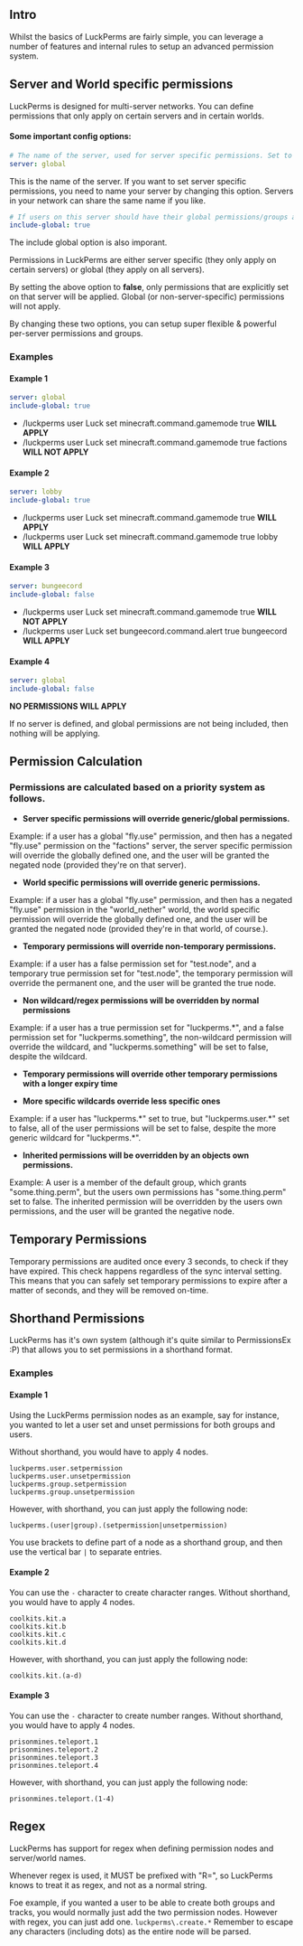 ## Intro
Whilst the basics of LuckPerms are fairly simple, you can leverage a number of features and internal rules to setup an advanced permission system.

## Server and World specific permissions
LuckPerms is designed for multi-server networks. You can define permissions that only apply on certain servers and in certain worlds.

#### Some important config options:
```yml
# The name of the server, used for server specific permissions. Set to 'global' to disable.
server: global
```
This is the name of the server. If you want to set server specific permissions, you need to name your server by changing this option. Servers in your network can share the same name if you like.

```yml
# If users on this server should have their global permissions/groups applied.
include-global: true
```
The include global option is also imporant.

Permissions in LuckPerms are either server specific (they only apply on certain servers) or global (they apply on all servers). 

By setting the above option to **false**, only permissions that are explicitly set on that server will be applied. Global (or non-server-specific) permissions will not apply.

By changing these two options, you can setup super flexible & powerful per-server permissions and groups.

### Examples
#### Example 1
```yml
server: global
include-global: true
```
* /luckperms user Luck set minecraft.command.gamemode true **WILL APPLY**
* /luckperms user Luck set minecraft.command.gamemode true factions **WILL NOT APPLY**

#### Example 2
```yml
server: lobby
include-global: true
```
* /luckperms user Luck set minecraft.command.gamemode true **WILL APPLY**
* /luckperms user Luck set minecraft.command.gamemode true lobby **WILL APPLY**

#### Example 3
```yml
server: bungeecord
include-global: false
```
* /luckperms user Luck set minecraft.command.gamemode true **WILL NOT APPLY**
* /luckperms user Luck set bungeecord.command.alert true bungeecord **WILL APPLY**

#### Example 4
```yml
server: global
include-global: false
```
**NO PERMISSIONS WILL APPLY**

If no server is defined, and global permissions are not being included, then nothing will be applying.

## Permission Calculation
### Permissions are calculated based on a priority system as follows.

* **Server specific permissions will override generic/global permissions.**

Example: if a user has a global "fly.use" permission, and then has a negated "fly.use" permission on the "factions" server, the server specific permission will override the globally defined one, and the user will be granted the negated node (provided they're on that server).

* **World specific permissions will override generic permissions.**

Example: if a user has a global "fly.use" permission, and then has a negated "fly.use" permission in the "world_nether" world, the world specific permission will override the globally defined one, and the user will be granted the negated node (provided they're in that world, of course.).

* **Temporary permissions will override non-temporary permissions.**

Example: if a user has a false permission set for "test.node", and a temporary true permission set for "test.node", the temporary permission will override the permanent one, and the user will be granted the true node.

* **Non wildcard/regex permissions will be overridden by normal permissions**

Example: if a user has a true permission set for "luckperms.\*", and a false permission set for "luckperms.something", the non-wildcard permission will override the wildcard, and "luckperms.something" will be set to false, despite the wildcard.

* **Temporary permissions will override other temporary permissions with a longer expiry time**


* **More specific wildcards override less specific ones**

Example: if a user has "luckperms.\*" set to true, but "luckperms.user.\*" set to false, all of the user permissions will be set to false, despite the more generic wildcard for "luckperms.*".

* **Inherited permissions will be overridden by an objects own permissions.**

Example: A user is a member of the default group, which grants "some.thing.perm", but the users own permissions has "some.thing.perm" set to false. The inherited permission will be overridden by the users own permissions, and the user will be granted the negative node.

## Temporary Permissions
Temporary permissions are audited once every 3 seconds, to check if they have expired. This check happens regardless of the sync interval setting. This means that you can safely set temporary permissions to expire after a matter of seconds, and they will be removed on-time.

## Shorthand Permissions
LuckPerms has it's own system (although it's quite similar to PermissionsEx :P) that allows you to set permissions in a shorthand format.

### Examples
#### Example 1
Using the LuckPerms permission nodes as an example, say for instance, you wanted to let a user set and unset permissions for both groups and users.

Without shorthand, you would have to apply 4 nodes.
```
luckperms.user.setpermission
luckperms.user.unsetpermission
luckperms.group.setpermission
luckperms.group.unsetpermission
```
However, with shorthand, you can just apply the following node:

`luckperms.(user|group).(setpermission|unsetpermission)`

You use brackets to define part of a node as a shorthand group, and then use the vertical bar `|` to separate entries.

#### Example 2
You can use the `-` character to create character ranges.
Without shorthand, you would have to apply 4 nodes.
```
coolkits.kit.a
coolkits.kit.b
coolkits.kit.c
coolkits.kit.d
```
However, with shorthand, you can just apply the following node:

`coolkits.kit.(a-d)`

#### Example 3
You can use the `-` character to create number ranges.
Without shorthand, you would have to apply 4 nodes.
```
prisonmines.teleport.1
prisonmines.teleport.2
prisonmines.teleport.3
prisonmines.teleport.4
```
However, with shorthand, you can just apply the following node:

`prisonmines.teleport.(1-4)`

## Regex
LuckPerms has support for regex when defining permission nodes and server/world names.

Whenever regex is used, it MUST be prefixed with "R=", so LuckPerms knows to treat it as regex, and not as a normal string.

Foe example, if you wanted a user to be able to create both groups and tracks, you would normally just add the two permission nodes. However with regex, you can just add one. `luckperms\.create.*` Remember to escape any characters (including dots) as the entire node will be parsed.
